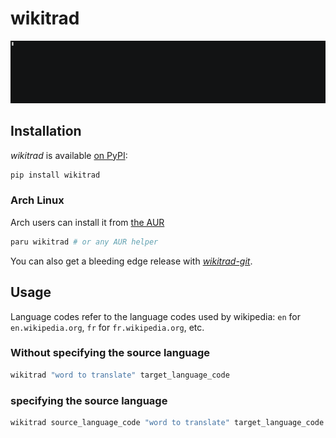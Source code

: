 # wikitrad

![demo](./demo.gif)

## Installation

_wikitrad_ is available [on PyPI](https://pypi.org/project/wikitrad):

```sh
pip install wikitrad
```

### Arch Linux

Arch users can install it from [the AUR](https://aur.archlinux.org/packages/wikitrad)

```sh
paru wikitrad # or any AUR helper
```

You can also get a bleeding edge release with [_wikitrad-git_](https://aur.archlinux.org/packages/wikitrad-git).

## Usage

Language codes refer to the language codes used by wikipedia: `en` for `en.wikipedia.org`, `fr` for `fr.wikipedia.org`, etc.

### Without specifying the source language

```sh
wikitrad "word to translate" target_language_code
```
### specifying the source language

```sh
wikitrad source_language_code "word to translate" target_language_code
```

